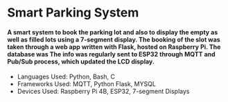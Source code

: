 # Smart Parking System
#### A smart system to book the parking lot and also to display the empty as well as filled lots using a 7-segment display. The booking of the slot was taken through a web app written with Flask, hosted on Raspberry Pi. The database was The info was regularly sent to ESP32 through MQTT and Pub/Sub process, which updated the LCD display.

- Languages Used: Python, Bash, C
- Frameworks Used: MQTT, Python Flask, MYSQL
- Devices Used: Raspberry Pi 4B, ESP32, 7-segment Displays
